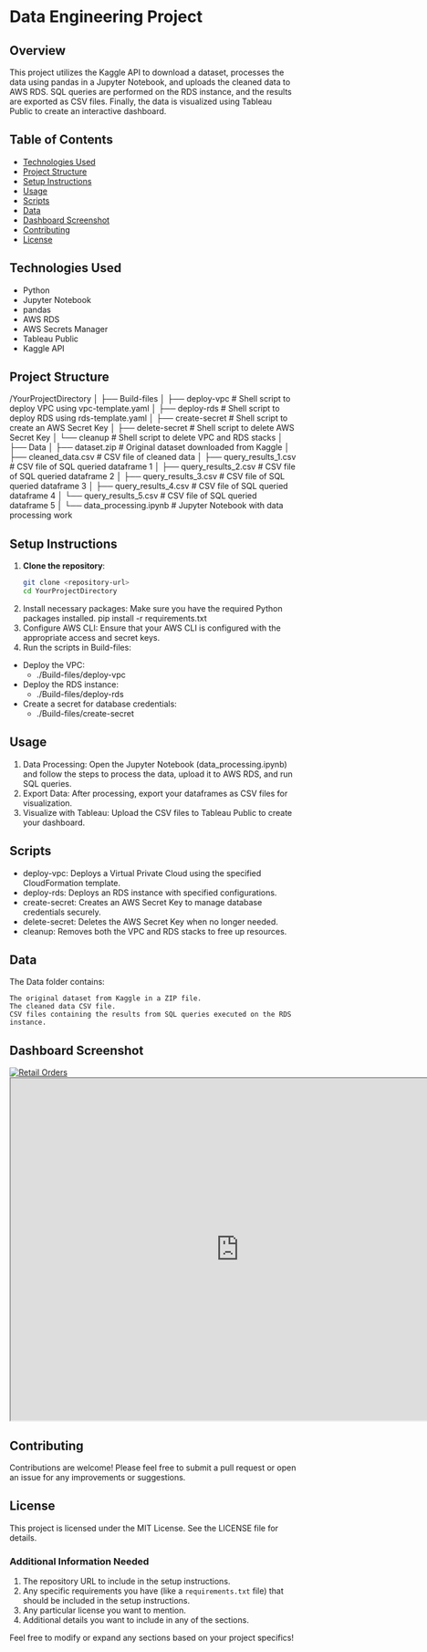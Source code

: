 # Data Engineering Project

## Overview
This project utilizes the Kaggle API to download a dataset, processes the data using pandas in a Jupyter Notebook, and uploads the cleaned data to AWS RDS. SQL queries are performed on the RDS instance, and the results are exported as CSV files. Finally, the data is visualized using Tableau Public to create an interactive dashboard.

## Table of Contents
- [Technologies Used](#technologies-used)
- [Project Structure](#project-structure)
- [Setup Instructions](#setup-instructions)
- [Usage](#usage)
- [Scripts](#scripts)
- [Data](#data)
- [Dashboard Screenshot](images/dashboard.png)
- [Contributing](#contributing)
- [License](#license)

## Technologies Used
- Python
- Jupyter Notebook
- pandas
- AWS RDS
- AWS Secrets Manager
- Tableau Public
- Kaggle API

## Project Structure
/YourProjectDirectory
│
├── Build-files
│   ├── deploy-vpc         # Shell script to deploy VPC using vpc-template.yaml
│   ├── deploy-rds         # Shell script to deploy RDS using rds-template.yaml
│   ├── create-secret       # Shell script to create an AWS Secret Key
│   ├── delete-secret       # Shell script to delete AWS Secret Key
│   └── cleanup             # Shell script to delete VPC and RDS stacks
│
├── Data
│   ├── dataset.zip         # Original dataset downloaded from Kaggle
│   ├── cleaned_data.csv    # CSV file of cleaned data
│   ├── query_results_1.csv  # CSV file of SQL queried dataframe 1
│   ├── query_results_2.csv  # CSV file of SQL queried dataframe 2
│   ├── query_results_3.csv  # CSV file of SQL queried dataframe 3
│   ├── query_results_4.csv  # CSV file of SQL queried dataframe 4
│   └── query_results_5.csv  # CSV file of SQL queried dataframe 5
│
└── data_processing.ipynb   # Jupyter Notebook with data processing work

## Setup Instructions
1. **Clone the repository**:
   ```bash
   git clone <repository-url>
   cd YourProjectDirectory
2. Install necessary packages: Make sure you have the required Python packages installed.
    pip install -r requirements.txt
3. Configure AWS CLI: Ensure that your AWS CLI is configured with the appropriate access and secret keys.
4. Run the scripts in Build-files:
- Deploy the VPC:
  - ./Build-files/deploy-vpc
- Deploy the RDS instance:
  - ./Build-files/deploy-rds
- Create a secret for database credentials:
  - ./Build-files/create-secret

## Usage
1. Data Processing: Open the Jupyter Notebook (data_processing.ipynb) and follow the steps to process the data, upload it to AWS RDS, and run SQL queries.
2. Export Data: After processing, export your dataframes as CSV files for visualization.
3. Visualize with Tableau: Upload the CSV files to Tableau Public to create your dashboard.

## Scripts
- deploy-vpc: Deploys a Virtual Private Cloud using the specified CloudFormation template.
- deploy-rds: Deploys an RDS instance with specified configurations.
- create-secret: Creates an AWS Secret Key to manage database credentials securely.
- delete-secret: Deletes the AWS Secret Key when no longer needed.
- cleanup: Removes both the VPC and RDS stacks to free up resources.

## Data
The Data folder contains:

    The original dataset from Kaggle in a ZIP file.
    The cleaned data CSV file.
    CSV files containing the results from SQL queries executed on the RDS instance.

## Dashboard Screenshot

<div class='tableauPlaceholder' id='viz1727294156346' style='position: relative'><noscript><a href='#'><img alt='Retail Orders ' src='https:&#47;&#47;public.tableau.com&#47;static&#47;images&#47;Re&#47;Retail-Orders&#47;Dashboard1&#47;1_rss.png' style='border: none' /></a></noscript><object class='tableauViz'  style='display:none;'><param name='host_url' value='https%3A%2F%2Fpublic.tableau.com%2F' /> <param name='embed_code_version' value='3' /> <param name='site_root' value='' /><param name='name' value='Retail-Orders&#47;Dashboard1' /><param name='tabs' value='no' /><param name='toolbar' value='yes' /><param name='static_image' value='https:&#47;&#47;public.tableau.com&#47;static&#47;images&#47;Re&#47;Retail-Orders&#47;Dashboard1&#47;1.png' /> <param name='animate_transition' value='yes' /><param name='display_static_image' value='yes' /><param name='display_spinner' value='yes' /><param name='display_overlay' value='yes' /><param name='display_count' value='yes' /><param name='language' value='en-US' /><param name='filter' value='publish=yes' /></object></div>                <script type='text/javascript'>                    var divElement = document.getElementById('viz1727294156346');                    var vizElement = divElement.getElementsByTagName('object')[0];                    if ( divElement.offsetWidth > 800 ) { vizElement.style.width='1500px';vizElement.style.height='827px';} else if ( divElement.offsetWidth > 500 ) { vizElement.style.width='1500px';vizElement.style.height='827px';} else { vizElement.style.width='100%';vizElement.style.height='1327px';}                     var scriptElement = document.createElement('script');                    scriptElement.src = 'https://public.tableau.com/javascripts/api/viz_v1.js';                    vizElement.parentNode.insertBefore(scriptElement, vizElement);                </script>
<iframe src="https://public.tableau.com/app/profile/mathewos.yohannes/viz/Retail-Orders/Dashboard1?publish=yes" width="800" height="600"></iframe>

## Contributing
Contributions are welcome! Please feel free to submit a pull request or open an issue for any improvements or suggestions.

## License

This project is licensed under the MIT License. See the LICENSE file for details.

### Additional Information Needed
1. The repository URL to include in the setup instructions.
2. Any specific requirements you have (like a `requirements.txt` file) that should be included in the setup instructions.
3. Any particular license you want to mention.
4. Additional details you want to include in any of the sections.

Feel free to modify or expand any sections based on your project specifics!
